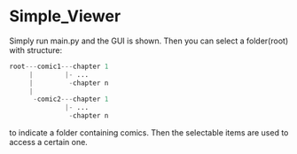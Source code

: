 <!--
 * @FilePath: \Simple_Viewer\README.md
 * @Author: Ziang Liu
 * @Date: 2021-04-29 11:07:15
 * @LastEditors: Ziang Liu
 * @LastEditTime: 2021-04-29 13:37:19
 * Copyright (C) 2021 SJTU. All rights reserved.
-->
# Simple_Viewer
 
Simply run main.py and the GUI is shown. Then you can select a folder(root) with structure:
~~~python
root---comic1---chapter 1
     |        |- ...
     |         -chapter n
     |
      -comic2---chapter 1
              |- ...
               -chapter n
~~~
to indicate a folder containing comics. Then the selectable items are used to access a certain one.